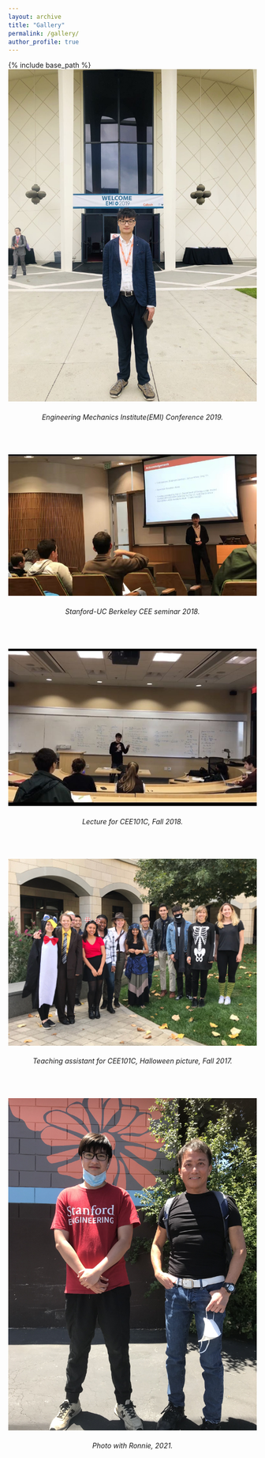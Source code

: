 ```yaml
---
layout: archive
title: "Gallery"
permalink: /gallery/
author_profile: true
---
```


{% include base_path %}  
<img src="/images/EMI.jpg"/>  
<h6 align="center">
Engineering Mechanics Institute(EMI) Conference 2019.  
</h6>
<br>  
<br>

<img src="/images/Seminar.jpg"/>  
<h6 align="center">
Stanford-UC Berkeley CEE seminar 2018.  
</h6>
<br>
<br>

<img src="/images/Teaching.jpg"/>  
<h6 align="center">
Lecture for CEE101C, Fall 2018.  
</h6>
<br>
<br>

<img src="/images/Halloween2017d.jpeg"/>  
<h6 align="center">
Teaching assistant for CEE101C, Halloween picture, Fall 2017.  
</h6>
<br>
<br>

<img src="/images/WithRonnie.jpeg"/>  
<h6 align="center">
Photo with Ronnie, 2021.  
</h6>
